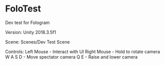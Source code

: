 # FoloTest
Dev test for Fologram

Version: 
Unity 2018.3.5f1

Scene:
Scenes/Dev Test Scene

Controls:
Left Mouse - Interact with UI
Right Mouse - Hold to rotate camera
W A S D - Move spectator camera 
Q E - Raise and lower camera